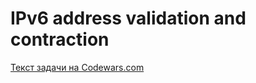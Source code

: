 <h1>IPv6 address validation and contraction</h1>
<p><a href="https://www.codewars.com/kata/54fa4e210609868fce0002bf">Текст задачи на Codewars.com</a></p>